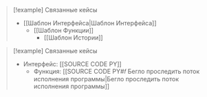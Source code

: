 
> [!example] Связанные кейсы
>- [[Шаблон Интерфейса|Шаблон Интерфейса]]
>	- [[Шаблон Функции]]
>		- [[Шаблон Истории]]


> [!example] Связанные кейсы
>- Интерфейс: [[SOURCE CODE PY]]
>	- Функция: [[SOURCE CODE PY#𝑓 Бегло проследить поток исполнения программы|Бегло проследить поток исполнения программы]]
